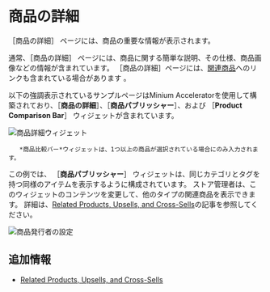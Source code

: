 # 商品の詳細

［商品の詳細］ ページには、商品の重要な情報が表示されます。

通常、［商品の詳細］ ページには、商品に関する簡単な説明、その仕様、商品画像などの情報が含まれています。 ［商品の詳細］ページには、[関連商品](../../product-management/creating-and-managing-products/products/related-products-up-sells-and-cross-sells.md)へのリンクも含まれている場合があります 。

以下の強調表示されているサンプルページはMinium Acceleratorを使用して構築されており、［**商品の詳細**］、［**商品パブリッシャー**］、および ［**Product Comparison Bar**］ ウィジェットが含まれています。

![商品詳細ウィジェット](./product-details/images/01.png)

```{note}
   *商品比較バー*ウィジェットは、1つ以上の商品が選択されている場合にのみ入力されます。
```

この例では、 ［**商品パブリッシャー**］ ウィジェットは、同じカテゴリとタグを持つ同様のアイテムを表示するように構成されています。 ストア管理者は、このウィジェットのコンテンツを変更して、他のタイプの関連商品を表示できます。 詳細は、[Related Products, Upsells, and Cross-Sells](../../product-management/creating-and-managing-products/products/related-products-up-sells-and-cross-sells.md)の記事を参照してください。

![商品発行者の設定](./product-details/images/02.png)

<a name="additional-information" />

## 追加情報

* [Related Products, Upsells, and Cross-Sells](../../product-management/creating-and-managing-products/products/related-products-up-sells-and-cross-sells.md)
